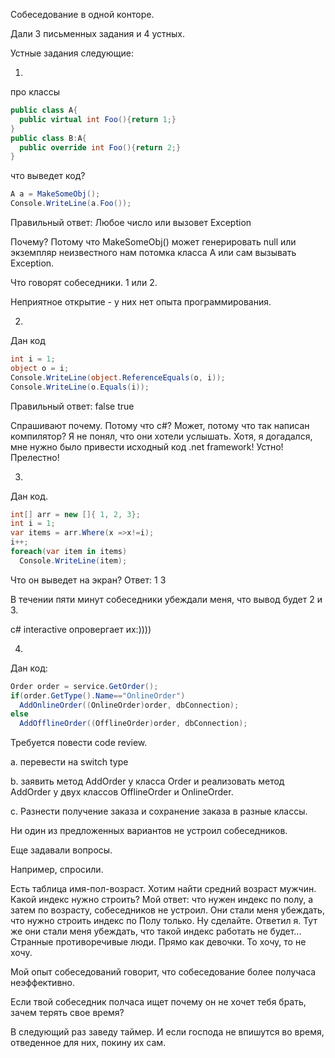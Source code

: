 Собеседование в одной конторе.

Дали 3 письменных задания и 4 устных.

Устные задания следующие:

1.
про классы
```C#
public class A{
  public virtual int Foo(){return 1;}
}
public class B:A{
  public override int Foo(){return 2;}
}
```
что выведет код?
```C#
A a = MakeSomeObj();
Console.WriteLine(a.Foo());
```
Правильный ответ:
Любое число или вызовет Exception

Почему?
Потому что MakeSomeObj() может генерировать null или экземпляр неизвестного нам потомка класса A или сам вызывать Exception.

Что говорят собеседники.
1 или 2.

Неприятное открытие - у них нет опыта программирования.

2.
Дан код
```C#
int i = 1;
object o = i;
Console.WriteLine(object.ReferenceEquals(o, i));
Console.WriteLine(o.Equals(i));
```
Правильный ответ:
false
true

Спрашивают почему.
Потому что c#?
Может, потому что так написан компилятор?
Я не понял, что они хотели услышать.
Хотя, я догадался, мне нужно было привести исходный код .net framework! Устно! Прелестно!

3.
Дан код.
```C#
int[] arr = new []{ 1, 2, 3};
int i = 1;
var items = arr.Where(x =>x!=i);
i++;
foreach(var item in items)
  Console.WriteLine(item);
```
Что он выведет на экран?
Ответ:
1
3

В течении пяти минут собеседники убеждали меня, что вывод будет 2 и 3.

c# interactive опровергает их:))))


4.
Дан код:
```C#
Order order = service.GetOrder();
if(order.GetType().Name=="OnlineOrder")
  AddOnlineOrder((OnlineOrder)order, dbConnection);
else
  AddOfflineOrder((OfflineOrder)order, dbConnection);
```
Требуется повести code review.

a. перевести на switch type

b. заявить метод AddOrder у класса Order и реализовать метод AddOrder у двух классов OfflineOrder и OnlineOrder.

c. Разнести получение заказа и сохранение заказа в разные классы.

Ни один из предложенных вариантов не устроил собеседников.

Еще задавали вопросы.

Например, спросили.

Есть таблица имя-пол-возраст. Хотим найти средний возраст мужчин. Какой индекс нужно строить? 
Мой ответ: что нужен индекс по полу, а затем по возрасту, собеседников не устроил. 
Они стали меня убеждать, что нужно строить индекс по Полу только. Ну сделайте. Ответил я. 
Тут же они стали меня убеждать, что такой индекс работать не будет...
Странные противоречивые люди. Прямо как девочки. То хочу, то не хочу.

Мой опыт собеседований говорит, что собеседование более получаса неэффективно.

Если твой собеседник полчаса ищет почему он не хочет тебя брать, зачем терять свое время?

В следующий раз заведу таймер. И если господа не впишутся во время, отведенное для них, покину их сам.


